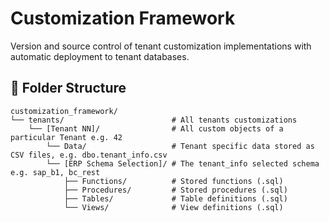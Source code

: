 # Customization Framework

Version and source control of tenant customization implementations with automatic deployment to tenant databases.


## 📂 Folder Structure

```
customization_framework/
└── tenants/                        # All tenants customizations
    └── [Tenant NN]/                # All custom objects of a particular Tenant e.g. 42
        └── Data/                   # Tenant specific data stored as CSV files, e.g. dbo.tenant_info.csv
        └── [ERP Schema Selection]/ # The tenant_info selected schema e.g. sap_b1, bc_rest
            ├── Functions/          # Stored functions (.sql)
            ├── Procedures/         # Stored procedures (.sql)
            ├── Tables/             # Table definitions (.sql)
            └── Views/              # View definitions (.sql)
